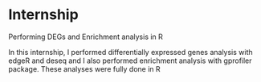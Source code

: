 # Internship
Performing DEGs and Enrichment analysis in R

In this internship, I performed differentially expressed genes analysis with edgeR and deseq and I also performed enrichment analysis with gprofiler package. 
These analyses were fully done in R
